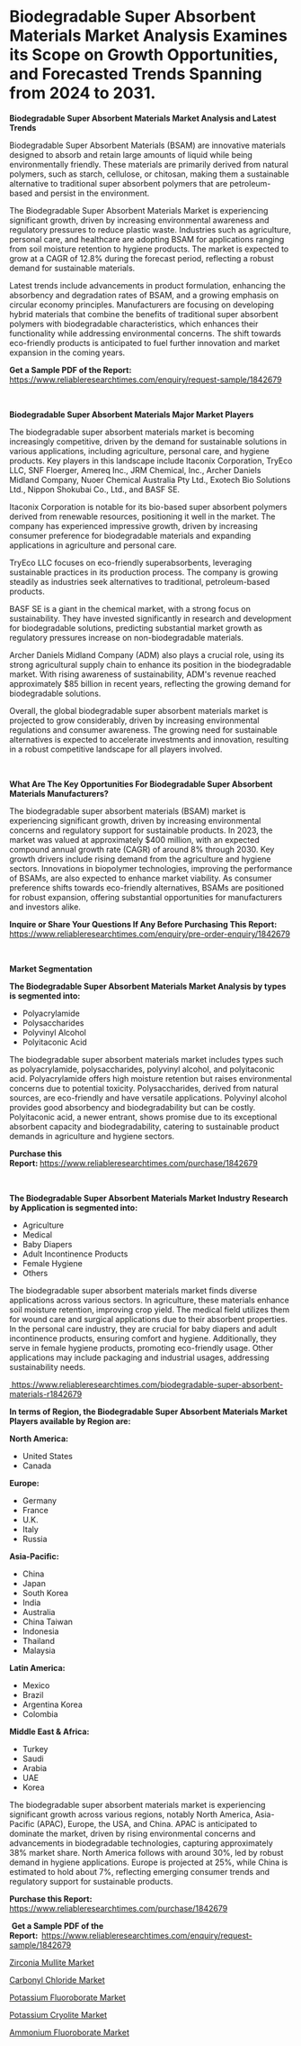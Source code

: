 <p><h1>Biodegradable Super Absorbent Materials Market Analysis Examines its Scope on Growth Opportunities, and Forecasted Trends Spanning from 2024 to 2031.</h1></p><p><strong>Biodegradable Super Absorbent Materials Market Analysis and Latest Trends</strong></p>
<p><p>Biodegradable Super Absorbent Materials (BSAM) are innovative materials designed to absorb and retain large amounts of liquid while being environmentally friendly. These materials are primarily derived from natural polymers, such as starch, cellulose, or chitosan, making them a sustainable alternative to traditional super absorbent polymers that are petroleum-based and persist in the environment.</p><p>The Biodegradable Super Absorbent Materials Market is experiencing significant growth, driven by increasing environmental awareness and regulatory pressures to reduce plastic waste. Industries such as agriculture, personal care, and healthcare are adopting BSAM for applications ranging from soil moisture retention to hygiene products. The market is expected to grow at a CAGR of 12.8% during the forecast period, reflecting a robust demand for sustainable materials.</p><p>Latest trends include advancements in product formulation, enhancing the absorbency and degradation rates of BSAM, and a growing emphasis on circular economy principles. Manufacturers are focusing on developing hybrid materials that combine the benefits of traditional super absorbent polymers with biodegradable characteristics, which enhances their functionality while addressing environmental concerns. The shift towards eco-friendly products is anticipated to fuel further innovation and market expansion in the coming years.</p></p>
<p><strong>Get a Sample PDF of the Report:&nbsp;</strong> <a href="https://www.reliableresearchtimes.com/enquiry/request-sample/1842679?utm_campaign=1400&utm_medium=2&utm_source=Github&utm_content=ia&utm_term=16102024&utm_id=biodegradable-super-absorbent-materials">https://www.reliableresearchtimes.com/enquiry/request-sample/1842679</a></p>
<p>&nbsp;</p>
<p><strong>Biodegradable Super Absorbent Materials Major Market Players</strong></p>
<p><p>The biodegradable super absorbent materials market is becoming increasingly competitive, driven by the demand for sustainable solutions in various applications, including agriculture, personal care, and hygiene products. Key players in this landscape include Itaconix Corporation, TryEco LLC, SNF Floerger, Amereq Inc., JRM Chemical, Inc., Archer Daniels Midland Company, Nuoer Chemical Australia Pty Ltd., Exotech Bio Solutions Ltd., Nippon Shokubai Co., Ltd., and BASF SE.</p><p>Itaconix Corporation is notable for its bio-based super absorbent polymers derived from renewable resources, positioning it well in the market. The company has experienced impressive growth, driven by increasing consumer preference for biodegradable materials and expanding applications in agriculture and personal care.</p><p>TryEco LLC focuses on eco-friendly superabsorbents, leveraging sustainable practices in its production process. The company is growing steadily as industries seek alternatives to traditional, petroleum-based products.</p><p>BASF SE is a giant in the chemical market, with a strong focus on sustainability. They have invested significantly in research and development for biodegradable solutions, predicting substantial market growth as regulatory pressures increase on non-biodegradable materials.</p><p>Archer Daniels Midland Company (ADM) also plays a crucial role, using its strong agricultural supply chain to enhance its position in the biodegradable market. With rising awareness of sustainability, ADM's revenue reached approximately $85 billion in recent years, reflecting the growing demand for biodegradable solutions.</p><p>Overall, the global biodegradable super absorbent materials market is projected to grow considerably, driven by increasing environmental regulations and consumer awareness. The growing need for sustainable alternatives is expected to accelerate investments and innovation, resulting in a robust competitive landscape for all players involved.</p></p>
<p>&nbsp;</p>
<p><strong>What Are The Key Opportunities For Biodegradable Super Absorbent Materials Manufacturers?</strong></p>
<p><p>The biodegradable super absorbent materials (BSAM) market is experiencing significant growth, driven by increasing environmental concerns and regulatory support for sustainable products. In 2023, the market was valued at approximately $400 million, with an expected compound annual growth rate (CAGR) of around 8% through 2030. Key growth drivers include rising demand from the agriculture and hygiene sectors. Innovations in biopolymer technologies, improving the performance of BSAMs, are also expected to enhance market viability. As consumer preference shifts towards eco-friendly alternatives, BSAMs are positioned for robust expansion, offering substantial opportunities for manufacturers and investors alike.</p></p>
<p><strong>Inquire or Share Your Questions If Any Before Purchasing This Report:</strong> <a href="https://www.reliableresearchtimes.com/enquiry/pre-order-enquiry/1842679?utm_campaign=1400&utm_medium=2&utm_source=Github&utm_content=ia&utm_term=16102024&utm_id=biodegradable-super-absorbent-materials">https://www.reliableresearchtimes.com/enquiry/pre-order-enquiry/1842679</a></p>
<p>&nbsp;</p>
<p><strong>Market Segmentation</strong></p>
<p><strong>The Biodegradable Super Absorbent Materials Market Analysis by types is segmented into:</strong></p>
<p><ul><li>Polyacrylamide</li><li>Polysaccharides</li><li>Polyvinyl Alcohol</li><li>Polyitaconic Acid</li></ul></p>
<p><p>The biodegradable super absorbent materials market includes types such as polyacrylamide, polysaccharides, polyvinyl alcohol, and polyitaconic acid. Polyacrylamide offers high moisture retention but raises environmental concerns due to potential toxicity. Polysaccharides, derived from natural sources, are eco-friendly and have versatile applications. Polyvinyl alcohol provides good absorbency and biodegradability but can be costly. Polyitaconic acid, a newer entrant, shows promise due to its exceptional absorbent capacity and biodegradability, catering to sustainable product demands in agriculture and hygiene sectors.</p></p>
<p><strong>Purchase this Report:&nbsp;</strong><a href="https://www.reliableresearchtimes.com/purchase/1842679?utm_campaign=1400&utm_medium=2&utm_source=Github&utm_content=ia&utm_term=16102024&utm_id=biodegradable-super-absorbent-materials">https://www.reliableresearchtimes.com/purchase/1842679</a></p>
<p>&nbsp;</p>
<p><strong>The Biodegradable Super Absorbent Materials Market Industry Research by Application is segmented into:</strong></p>
<p><ul><li>Agriculture</li><li>Medical</li><li>Baby Diapers</li><li>Adult Incontinence Products</li><li>Female Hygiene</li><li>Others</li></ul></p>
<p><p>The biodegradable super absorbent materials market finds diverse applications across various sectors. In agriculture, these materials enhance soil moisture retention, improving crop yield. The medical field utilizes them for wound care and surgical applications due to their absorbent properties. In the personal care industry, they are crucial for baby diapers and adult incontinence products, ensuring comfort and hygiene. Additionally, they serve in female hygiene products, promoting eco-friendly usage. Other applications may include packaging and industrial usages, addressing sustainability needs.</p></p>
<p><a href="https://www.reliableresearchtimes.com/biodegradable-super-absorbent-materials-r1842679?utm_campaign=1400&utm_medium=2&utm_source=Github&utm_content=ia&utm_term=16102024&utm_id=biodegradable-super-absorbent-materials">&nbsp;https://www.reliableresearchtimes.com/biodegradable-super-absorbent-materials-r1842679</a></p>
<p><strong>In terms of Region, the Biodegradable Super Absorbent Materials Market Players available by Region are:</strong></p>
<p>
    <p> <strong> North America: </strong>
        <ul>
            <li>United States</li>
            <li>Canada</li>
        </ul>
        </p> 
    <p> <strong> Europe: </strong>
        <ul>
            <li>Germany</li>
            <li>France</li>
            <li>U.K.</li>
            <li>Italy</li>
            <li>Russia</li>
        </ul>
        </p> 
    <p> <strong> Asia-Pacific: </strong>
        <ul>
            <li>China</li>
            <li>Japan</li>
            <li>South Korea</li>
            <li>India</li>
            <li>Australia</li>
            <li>China Taiwan</li>
            <li>Indonesia</li>
            <li>Thailand</li>
            <li>Malaysia</li>
        </ul>
        </p> 
    <p> <strong> Latin America: </strong>
        <ul>
            <li>Mexico</li>
            <li>Brazil</li>
            <li>Argentina Korea</li>
            <li>Colombia</li>
        </ul>
        </p> 
    <p> <strong> Middle East & Africa: </strong>
        <ul>
            <li>Turkey</li>
            <li>Saudi</li>
            <li>Arabia</li>
            <li>UAE</li>
            <li>Korea</li>
        </ul>
    </p>
    </p>
<p><p>The biodegradable super absorbent materials market is experiencing significant growth across various regions, notably North America, Asia-Pacific (APAC), Europe, the USA, and China. APAC is anticipated to dominate the market, driven by rising environmental concerns and advancements in biodegradable technologies, capturing approximately 38% market share. North America follows with around 30%, led by robust demand in hygiene applications. Europe is projected at 25%, while China is estimated to hold about 7%, reflecting emerging consumer trends and regulatory support for sustainable products.</p></p>
<p><strong>Purchase this Report: </strong><a href="https://www.reliableresearchtimes.com/purchase/1842679?utm_campaign=1400&utm_medium=2&utm_source=Github&utm_content=ia&utm_term=16102024&utm_id=biodegradable-super-absorbent-materials">https://www.reliableresearchtimes.com/purchase/1842679</a></p>
<p>&nbsp;<strong>Get a Sample PDF of the Report:&nbsp;&nbsp;</strong><a href="https://www.reliableresearchtimes.com/enquiry/request-sample/1842679?utm_campaign=1400&utm_medium=2&utm_source=Github&utm_content=ia&utm_term=16102024&utm_id=biodegradable-super-absorbent-materials">https://www.reliableresearchtimes.com/enquiry/request-sample/1842679</a></p>
<p><strong></strong></p>
<p><p><a href="https://www.linkedin.com/pulse/zirconia-mullite-market-outlook-complete-industry-analysis-2bnme?utm_campaign=1400&utm_medium=2&utm_source=Github&utm_content=ia&utm_term=16102024&utm_id=biodegradable-super-absorbent-materials">Zirconia Mullite Market</a></p><p><a href="https://www.linkedin.com/pulse/global-carbonyl-chloride-market-trends-analysis-future-growth-y5r7e?utm_campaign=1400&utm_medium=2&utm_source=Github&utm_content=ia&utm_term=16102024&utm_id=biodegradable-super-absorbent-materials">Carbonyl Chloride Market</a></p><p><a href="https://www.linkedin.com/pulse/potassium-fluoroborate-market-revolution-2024-2031-trends-uml3e?utm_campaign=1400&utm_medium=2&utm_source=Github&utm_content=ia&utm_term=16102024&utm_id=biodegradable-super-absorbent-materials">Potassium Fluoroborate Market</a></p><p><a href="https://www.linkedin.com/pulse/global-potassium-cryolite-market-opportunities-challenges2024-isbge?utm_campaign=1400&utm_medium=2&utm_source=Github&utm_content=ia&utm_term=16102024&utm_id=biodegradable-super-absorbent-materials">Potassium Cryolite Market</a></p><p><a href="https://www.linkedin.com/pulse/global-ammonium-fluoroborate-market-pulse-trends-growth-jp5le?utm_campaign=1400&utm_medium=2&utm_source=Github&utm_content=ia&utm_term=16102024&utm_id=biodegradable-super-absorbent-materials">Ammonium Fluoroborate Market</a></p></p>